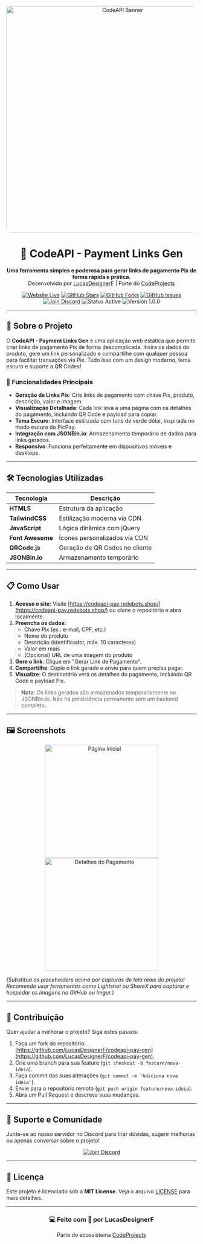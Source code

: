<p align="center">
  <img src="https://t4.ftcdn.net/jpg/03/48/80/11/360_F_348801155_mjJdt25Vkap8MSgxgMbmOYmdn5JdCfvp.jpg" alt="CodeAPI Banner" width="600" style="border-radius: 10px;"/>
</p>

<h1 align="center">💸 CodeAPI - Payment Links Gen</h1>
<p align="center">
  <strong>Uma ferramenta simples e poderosa para gerar links de pagamento Pix de forma rápida e prática.</strong><br>
  Desenvolvido por <a href="https://github.com/LucasDesignerF">LucasDesignerF</a> | Parte do <a href="https://discord.gg/x74fnzcz2S">CodeProjects</a>
</p>

<p align="center">
  <a href="https://codeapi-pay.redebots.shop/"><img src="https://img.shields.io/badge/Website-Live-brightgreen?style=for-the-badge&logo=internet-explorer" alt="Website Live"/></a>
  <a href="https://github.com/LucasDesignerF/codeapi-pay-gen"><img src="https://img.shields.io/github/stars/LucasDesignerF/codeapi-pay-gen?style=for-the-badge&logo=github&color=yellow" alt="GitHub Stars"/></a>
  <a href="https://github.com/LucasDesignerF/codeapi-pay-gen/fork"><img src="https://img.shields.io/github/forks/LucasDesignerF/codeapi-pay-gen?style=for-the-badge&logo=github&color=orange" alt="GitHub Forks"/></a>
  <a href="https://github.com/LucasDesignerF/codeapi-pay-gen/issues"><img src="https://img.shields.io/github/issues/LucasDesignerF/codeapi-pay-gen?style=for-the-badge&logo=github&color=red" alt="GitHub Issues"/></a>
  <a href="https://discord.gg/x74fnzcz2S"><img src="https://img.shields.io/badge/Discord-Join%20Us-7289DA?style=for-the-badge&logo=discord" alt="Join Discord"/></a>
  <img src="https://img.shields.io/badge/Status-Active-brightgreen?style=for-the-badge" alt="Status Active"/>
  <img src="https://img.shields.io/badge/Version-1.0.0-blue?style=for-the-badge" alt="Version 1.0.0"/>
</p>

---

## 🚀 Sobre o Projeto

O **CodeAPI - Payment Links Gen** é uma aplicação web estática que permite criar links de pagamento Pix de forma descomplicada. Insira os dados do produto, gere um link personalizado e compartilhe com qualquer pessoa para facilitar transações via Pix. Tudo isso com um design moderno, tema escuro e suporte a QR Codes!

### 🎯 Funcionalidades Principais
- **Geração de Links Pix**: Crie links de pagamento com chave Pix, produto, descrição, valor e imagem.
- **Visualização Detalhada**: Cada link leva a uma página com os detalhes do pagamento, incluindo QR Code e payload para copiar.
- **Tema Escuro**: Interface estilizada com tons de verde dólar, inspirada no modo escuro do PicPay.
- **Integração com JSONBin.io**: Armazenamento temporário de dados para links gerados.
- **Responsivo**: Funciona perfeitamente em dispositivos móveis e desktops.

---

## 🛠️ Tecnologias Utilizadas

| Tecnologia       | Descrição                      |
|------------------|--------------------------------|
| **HTML5**        | Estrutura da aplicação         |
| **TailwindCSS**  | Estilização moderna via CDN    |
| **JavaScript**   | Lógica dinâmica com jQuery     |
| **Font Awesome** | Ícones personalizados via CDN  |
| **QRCode.js**    | Geração de QR Codes no cliente |
| **JSONBin.io**   | Armazenamento temporário       |

---

## 📋 Como Usar

1. **Acesse o site**: Visite [https://codeapi-pay.redebots.shop/](https://codeapi-pay.redebots.shop/) ou clone o repositório e abra localmente.
2. **Preencha os dados**:
   - Chave Pix (ex.: e-mail, CPF, etc.)
   - Nome do produto
   - Descrição (identificador, máx. 10 caracteres)
   - Valor em reais
   - (Opcional) URL de uma imagem do produto
3. **Gere o link**: Clique em "Gerar Link de Pagamento".
4. **Compartilhe**: Copie o link gerado e envie para quem precisa pagar.
5. **Visualize**: O destinatário verá os detalhes do pagamento, incluindo QR Code e payload Pix.

> **Nota**: Os links gerados são armazenados temporariamente no JSONBin.io. Não há persistência permanente sem um backend completo.

---

## 🖼️ Screenshots

<p align="center">
  <img src="https://via.placeholder.com/300x150.png?text=Página+Inicial" alt="Página Inicial" width="300"/>
  <img src="https://via.placeholder.com/300x150.png?text=Detalhes+do+Pagamento" alt="Detalhes do Pagamento" width="300"/>
</p>

*(Substitua os placeholders acima por capturas de tela reais do projeto! Recomendo usar ferramentas como Lightshot ou ShareX para capturar e hospedar as imagens no GitHub ou Imgur.)*

---

## 🤝 Contribuição

Quer ajudar a melhorar o projeto? Siga estes passos:

1. Faça um fork do repositório: [https://github.com/LucasDesignerF/codeapi-pay-gen](https://github.com/LucasDesignerF/codeapi-pay-gen).
2. Crie uma branch para sua feature (`git checkout -b feature/nova-ideia`).
3. Faça commit das suas alterações (`git commit -m 'Adiciona nova ideia'`).
4. Envie para o repositório remoto (`git push origin feature/nova-ideia`).
5. Abra um Pull Request e descreva suas mudanças.

---

## 📡 Suporte e Comunidade

Junte-se ao nosso servidor no Discord para tirar dúvidas, sugerir melhorias ou apenas conversar sobre o projeto!

<p align="center">
  <a href="https://discord.gg/x74fnzcz2S"><img src="https://img.shields.io/badge/Discord-CodeProjects-7289DA?style=for-the-badge&logo=discord" alt="Join Discord"/></a>
</p>

---

## 📜 Licença

Este projeto é licenciado sob a **MIT License**. Veja o arquivo [LICENSE](LICENSE) para mais detalhes.

---

<h3 align="center">💻 Feito com 💚 por LucasDesignerF</h3>
<p align="center">
  Parte do ecossistema <a href="https://discord.gg/x74fnzcz2S">CodeProjects</a>
</p>
